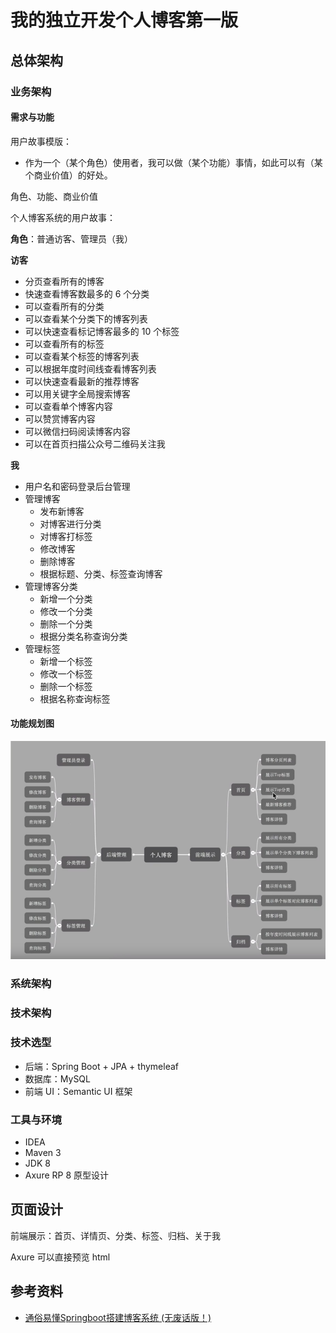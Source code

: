 # 我的独立开发个人博客第一版

<!-- - 前后端不分离
- 前后端分离
- 微服务/微前端
notebook 抓取，同步更新
 -->

## 总体架构

### 业务架构

#### 需求与功能

用户故事模版：
- 作为一个（某个角色）使用者，我可以做（某个功能）事情，如此可以有（某个商业价值）的好处。

角色、功能、商业价值

个人博客系统的用户故事：

**角色**：普通访客、管理员（我）

**访客**
- 分页查看所有的博客
- 快速查看博客数最多的 6 个分类
- 可以查看所有的分类
- 可以查看某个分类下的博客列表
- 可以快速查看标记博客最多的 10 个标签
- 可以查看所有的标签
- 可以查看某个标签的博客列表
- 可以根据年度时间线查看博客列表
- 可以快速查看最新的推荐博客
- 可以用关键字全局搜索博客
- 可以查看单个博客内容
- 可以赞赏博客内容
- 可以微信扫码阅读博客内容
- 可以在首页扫描公众号二维码关注我

**我**
- 用户名和密码登录后台管理
- 管理博客
  - 发布新博客
  - 对博客进行分类
  - 对博客打标签
  - 修改博客
  - 删除博客
  - 根据标题、分类、标签查询博客
- 管理博客分类
  - 新增一个分类
  - 修改一个分类
  - 删除一个分类
  - 根据分类名称查询分类
- 管理标签
  - 新增一个标签
  - 修改一个标签
  - 删除一个标签
  - 根据名称查询标签

#### 功能规划图

![](../.vuepress/public/images/2020-10-18-13-07-01.png)

### 系统架构

### 技术架构

### 技术选型

- 后端：Spring Boot + JPA + thymeleaf
- 数据库：MySQL 
- 前端 UI：Semantic UI 框架

### 工具与环境

- IDEA
- Maven 3
- JDK 8
- Axure RP 8 原型设计

## 页面设计

前端展示：首页、详情页、分类、标签、归档、关于我

 Axure 可以直接预览 html

## 参考资料

- [通俗易懂Springboot搭建博客系统 (无废话版！)](https://www.bilibili.com/video/BV1664y1F7c1?p=4)
